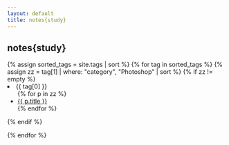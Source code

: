 ```yaml
---
layout: default
title: notes{study}
---
```


<div id="home">
  <h2 class="orange">notes{study}</h2>
{% assign sorted_tags = site.tags | sort %}
{% for tag in sorted_tags %}
{% assign zz = tag[1] | where: "category", "Photoshop" | sort %}
{% if zz != empty %}

<li><span class="tag">{{ tag[0] }}</span>
<ul>
  {% for p in zz %}
  <li><a href="{{ p.url }}">{{ p.title }}</a></li>
  {% endfor %}
 </ul>
 </li>
 {% endif %}

 {% endfor %}
</div>
